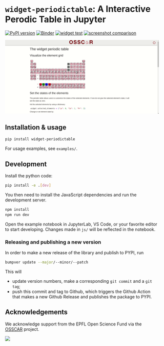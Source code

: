 # `widget-periodictable`: A Interactive Perodic Table in Jupyter

[![PyPI version](https://badge.fury.io/py/widget-periodictable.svg)](https://badge.fury.io/py/widget-periodictable)
[![Binder](https://mybinder.org/badge_logo.svg)](https://mybinder.org/v2/gh/osscar-org/widget-periodictable/main?urlpath=%2Fvoila%2Frender%2Fexamples%2Fintroduction.ipynb)
[![widget test](https://github.com/osscar-org/widget-periodictable/actions/workflows/widget-test.yml/badge.svg)](https://github.com/osscar-org/widget-periodictable/actions/workflows/widget-test.yml)
[![screenshot comparison](https://github.com/osscar-org/widget-periodictable/actions/workflows/screenshot-comparison.yml/badge.svg)](https://github.com/osscar-org/widget-periodictable/actions/workflows/screenshot-comparison.yml)

![demo](https://raw.githubusercontent.com/osscar-org/widget-periodictable/main/example/demo.gif)

## Installation & usage

```sh
pip install widget-periodictable
```

For usage examples, see `examples/`.

## Development

Install the python code:

```sh
pip install -e .[dev]
```

You then need to install the JavaScript dependencies and run the development server.

```sh
npm install
npm run dev
```

Open the example notebook in JupyterLab, VS Code, or your favorite editor to start developing. Changes made in `js/` will be reflected in the notebook.

### Releasing and publishing a new version

In order to make a new release of the library and publish to PYPI, run

```bash
bumpver update --major/--minor/--patch
```

This will

- update version numbers, make a corresponding `git commit` and a `git tag`;
- push this commit and tag to Github, which triggers the Github Action that makes a new Github Release and publishes the package to PYPI.

## Acknowledgements

We acknowledge support from the EPFL Open Science Fund via the [OSSCAR](http://www.osscar.org) project.

<img src='https://www.osscar.org/_images/logos.png' width='700'>
